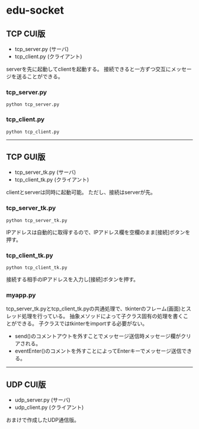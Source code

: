 # edu-socket

## TCP CUI版

* tcp_server.py (サーバ)
* tcp_client.py (クライアント)

serverを先に起動してclientを起動する。
接続できると一方ずつ交互にメッセージを送ることができる。

### tcp_server.py

```
python tcp_server.py
```

### tcp_client.py

```
python tcp_client.py
```

---

## TCP GUI版

* tcp_server_tk.py (サーバ)
* tcp_client_tk.py (クライアント)

clientとserverは同時に起動可能。
ただし、接続はserverが先。

### tcp_server_tk.py

```
python tcp_server_tk.py
```

IPアドレスは自動的に取得するので、IPアドレス欄を空欄のまま[接続]ボタンを押す。

### tcp_client_tk.py

```
python tcp_client_tk.py
```

接続する相手のIPアドレスを入力し[接続]ボタンを押す。

### myapp.py

tcp_server_tk.pyとtcp_client_tk.pyの共通処理で、tkinterのフレーム(画面)とスレッド処理を行っている。
抽象メソッドによって子クラス固有の処理を書くことができる。
子クラスではtkinterをimportする必要がない。

* send()のコメントアウトを外すことでメッセージ送信時メッセージ欄がクリアされる。
* eventEnter()のコメントを外すことによってEnterキーでメッセージ送信できる。

---

## UDP CUI版

* udp_server.py (サーバ)
* udp_client.py (クライアント)

おまけで作成したUDP通信版。
